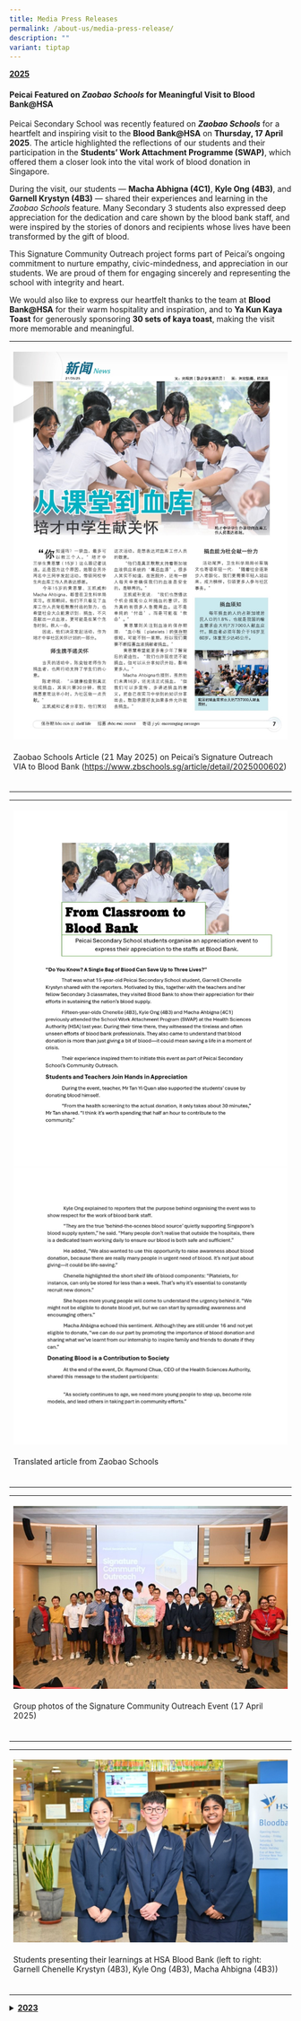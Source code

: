 ```yaml
---
title: Media Press Releases
permalink: /about-us/media-press-release/
description: ""
variant: tiptap
---
```

<p><strong><u>2025</u></strong>
</p>
<h4><strong>Peicai Featured on <em>Zaobao Schools</em> for Meaningful Visit to Blood Bank@HSA</strong></h4>
<p>Peicai Secondary School was recently featured on <strong><em>Zaobao Schools</em></strong> for
a heartfelt and inspiring visit to the <strong>Blood Bank@HSA</strong> on <strong>Thursday, 17 April 2025</strong>.
The article highlighted the reflections of our students and their participation
in the <strong>Students’ Work Attachment Programme (SWAP)</strong>, which
offered them a closer look into the vital work of blood donation in Singapore.</p>
<p>During the visit, our students — <strong>Macha Abhigna (4C1)</strong>, <strong>Kyle Ong (4B3)</strong>,
and <strong>Garnell Krystyn (4B3)</strong> — shared their experiences and
learning in the <em>Zaobao Schools</em> feature. Many Secondary 3 students
also expressed deep appreciation for the dedication and care shown by the
blood bank staff, and were inspired by the stories of donors and recipients
whose lives have been transformed by the gift of blood.</p>
<p>This Signature Community Outreach project forms part of Peicai’s ongoing
commitment to nurture empathy, civic-mindedness, and appreciation in our
students. We are proud of them for engaging sincerely and representing
the school with integrity and heart.</p>
<p>We would also like to express our heartfelt thanks to the team at <strong>Blood Bank@HSA</strong> for
their warm hospitality and inspiration, and to <strong>Ya Kun Kaya Toast</strong> for
generously sponsoring <strong>30 sets of kaya toast</strong>, making the
visit more memorable and meaningful.</p>
<table style="minWidth: 25px">
<colgroup>
<col>
</colgroup>
<tbody>
<tr>
<th rowspan="1" colspan="1">
<p></p>
<div class="isomer-image-wrapper">
<img style="width: 100%" height="auto" width="100%" alt="" src="/images/Aboutus/media_press_release_2025_1.jpg">
</div>
</th>
</tr>
<tr>
<td rowspan="1" colspan="1">
<p>Zaobao Schools Article (21 May 2025) on Peicai’s Signature Outreach VIA
to Blood Bank (<a href="https://www.zbschools.sg/article/detail/2025000602" rel="noopener noreferrer nofollow" target="_blank">https://www.zbschools.sg/article/detail/2025000602</a>)</p>
</td>
</tr>
<tr>
<td rowspan="1" colspan="1">
<p></p>
</td>
</tr>
</tbody>
</table>
<table style="minWidth: 25px">
<colgroup>
<col>
</colgroup>
<tbody>
<tr>
<th rowspan="1" colspan="1">
<p></p>
<div class="isomer-image-wrapper">
<img style="width: 100%" height="auto" width="100%" alt="" src="/images/Aboutus/media_press_release_2025_2.jpg">
</div>
<div class="isomer-image-wrapper">
<img style="width: 100%" height="auto" width="100%" alt="" src="/images/Aboutus/media_press_release_2025_3.jpg">
</div>
</th>
</tr>
<tr>
<td rowspan="1" colspan="1">
<p>Translated article from Zaobao Schools</p>
</td>
</tr>
<tr>
<td rowspan="1" colspan="1">
<p></p>
</td>
</tr>
</tbody>
</table>
<table style="minWidth: 25px">
<colgroup>
<col>
</colgroup>
<tbody>
<tr>
<th rowspan="1" colspan="1">
<p></p>
<div class="isomer-image-wrapper">
<img style="width: 100%" height="auto" width="100%" alt="" src="/images/Aboutus/media_press_release_2025_4.jpg">
</div>
</th>
</tr>
<tr>
<td rowspan="1" colspan="1">
<p>Group photos of the Signature Community Outreach Event (17 April 2025)</p>
</td>
</tr>
<tr>
<td rowspan="1" colspan="1">
<p></p>
</td>
</tr>
</tbody>
</table>
<table style="minWidth: 25px">
<colgroup>
<col>
</colgroup>
<tbody>
<tr>
<th rowspan="1" colspan="1">
<p></p>
<div class="isomer-image-wrapper">
<img style="width: 100%" height="auto" width="100%" alt="" src="/images/Aboutus/media_press_release_2025_5.jpg">
</div>
</th>
</tr>
<tr>
<td rowspan="1" colspan="1">
<p>Students presenting their learnings at HSA Blood Bank (left to right:
Garnell Chenelle Krystyn (4B3), Kyle Ong (4B3), Macha Ahbigna (4B3))</p>
</td>
</tr>
<tr>
<td rowspan="1" colspan="1">
<p></p>
</td>
</tr>
</tbody>
</table>
<p></p>
<div data-type="detailGroup" class="isomer-accordion isomer-accordion-white">
<details class="isomer-details">
<summary><strong><u>2023</u></strong>
</summary>
<div data-type="detailsContent" class="isomer-details-content">
<table style="minWidth: 25px">
<colgroup>
<col>
</colgroup>
<tbody>
<tr>
<th rowspan="1" colspan="1">
<div class="isomer-image-wrapper">
<img style="width: 100%;" height="auto" width="100%" src="/images/press release 4 josephus tan.jpg">
</div>
</th>
</tr>
<tr>
<td rowspan="1" colspan="1">
<p><strong>120 secondary school students learning French or German in third language pilot by MOE</strong>
</p>
</td>
</tr>
<tr>
<td rowspan="1" colspan="1">
<p></p>
</td>
</tr>
</tbody>
</table>
<p></p>
<h4><strong>Peicai Secondary School student Faiqah Hutami Nastiti Ridzuan, 14 interviewed by Straits Times for taking German Language.</strong></h4>
<table style="minWidth: 25px">
<colgroup>
<col>
</colgroup>
<tbody>
<tr>
<th rowspan="1" colspan="1">
<div class="isomer-image-wrapper">
<img style="width: 100%;" height="auto" width="100%" src="/images/Straits_Times.JPG">
</div>
</th>
</tr>
<tr>
<td rowspan="1" colspan="1">
<p><a href="https://www.straitstimes.com/singapore/120-secondary-school-students-learning-french-or-german-in-third-language-pilot-by-moe" rel="noopener" target="_blank">The Straits Times : https://www.straitstimes.com/singapore/120-secondary-school-students-learning-french-or-german-in-third-language-pilot-by-moe .</a>
<a href="/files/french or german in third language pilot by moe  the straits times_1.pdf" rel="noopener" target="_blank">
<br>(PDF) 120 secondary school students learning French or German in third
language pilot by MOE.</a>
</p>
</td>
</tr>
<tr>
<td rowspan="1" colspan="1">
<p></p>
</td>
</tr>
</tbody>
</table>
<table style="minWidth: 25px">
<colgroup>
<col>
</colgroup>
<tbody>
<tr>
<th rowspan="1" colspan="1">
<div class="isomer-image-wrapper">
<img style="width: 100%;" height="auto" width="100%" src="/images/Berita_Harian.JPG">
</div>
</th>
</tr>
<tr>
<td rowspan="1" colspan="1">
<p><a href="https://www.beritaharian.sg/setempat/rebut-peluang-belajar-bahasa-jerman-melalui-program-perintis" rel="noopener" target="_blank">Berita Harian : https://www.beritaharian.sg/setempat/rebut-peluang-belajar-bahasa-jerman-melalui-program-perintis.</a>
<a href="/files/rebut peluang belajar bahasa jerman melalui program perintis.pdf" rel="noopener" target="_blank">
<br>(PDF) Rebut Peluang Belajar Bahasa Jerman Melalui Program Perintis, Berita
Setempat - Beritaharian.sg.</a>
</p>
</td>
</tr>
<tr>
<td rowspan="1" colspan="1">
<p></p>
</td>
</tr>
</tbody>
</table>
<table style="minWidth: 25px">
<colgroup>
<col>
</colgroup>
<tbody>
<tr>
<th rowspan="1" colspan="1">
<div class="isomer-image-wrapper">
<img style="width: 100%;" height="auto" width="100%" src="/images/Lianhe_Zaobao.JPG">
</div>
</th>
</tr>
<tr>
<td rowspan="1" colspan="1">
<p><a href="https://www.zaobao.com.sg/realtime/singapore/story20230830-1428692" rel="noopener" target="_blank">Zaobao : https://www.zaobao.com.sg/realtime/singapore/story20230830-1428692</a>
<a href="/files/completed the first batch of modular third language pilot course.pdf" rel="noopener" target="_blank">
<br>(PDF) 120 students completed the first batch of modular third languagepilot
courses.</a>
</p>
</td>
</tr>
<tr>
<td rowspan="1" colspan="1">
<p></p>
</td>
</tr>
</tbody>
</table>
</div>
</details>
</div>
<p></p>